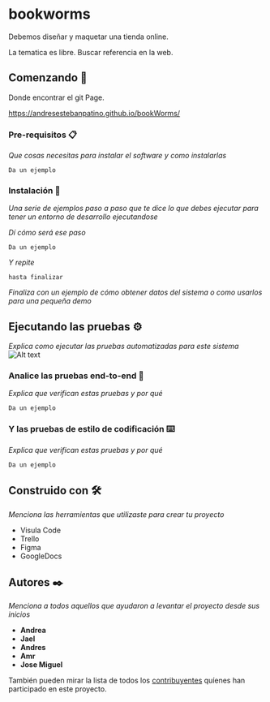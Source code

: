 # bookworms

Debemos diseñar y maquetar una tienda online.

La tematica es libre. Buscar referencia en la web.



## Comenzando 🚀

Donde encontrar el git Page. 

https://andresestebanpatino.github.io/bookWorms/



### Pre-requisitos 📋

_Que cosas necesitas para instalar el software y como instalarlas_

```
Da un ejemplo
```



### Instalación 🔧

_Una serie de ejemplos paso a paso que te dice lo que debes ejecutar para tener un entorno de desarrollo ejecutandose_

_Dí cómo será ese paso_

```
Da un ejemplo
```

_Y repite_

```
hasta finalizar
```

_Finaliza con un ejemplo de cómo obtener datos del sistema o como usarlos para una pequeña demo_



## Ejecutando las pruebas ⚙️

_Explica como ejecutar las pruebas automatizadas para este sistema_
![Alt text](/relative/path/to/img.jpg?raw=true "Optional Title")



### Analice las pruebas end-to-end 🔩

_Explica que verifican estas pruebas y por qué_

```
Da un ejemplo
```


### Y las pruebas de estilo de codificación ⌨️

_Explica que verifican estas pruebas y por qué_

```
Da un ejemplo
```


## Construido con 🛠️

_Menciona las herramientas que utilizaste para crear tu proyecto_

* Visula Code
* Trello
* Figma
* GoogleDocs


## Autores ✒️

_Menciona a todos aquellos que ayudaron a levantar el proyecto desde sus inicios_

* **Andrea**
* **Jael**
* **Andres**
* **Amr**
* **Jose Miguel**

También pueden mirar la lista de todos los [contribuyentes](https://github.com/AndresEstebanPatino/bookWorms/contributors) quíenes han participado en este proyecto. 

